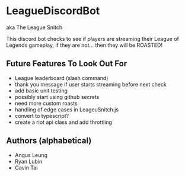 # LeagueDiscordBot

aka The League Snitch

This discord bot checks to see if players are streaming their League of Legends gameplay, if they are not... then they will be ROASTED!

## Future Features To Look Out For

<ul>
<li>League leaderboard (slash command)</li>
<li>thank you message if user starts streaming before next check</li>
<li>add basic unit testing</li>
<li>possibly start using github secrets</li>
<li>need more custom roasts</li>
<li>handling of edge cases in LeageuSnitch.js</li>
<li>convert to typescript?</li>
<li>create a riot api class and add throttling</li>
</ul>

## Authors (alphabetical)

<ul>
<li>Angus Leung</li>
<li>Ryan Lubin</li>
<li>Gavin Tai</li>
</ul>
